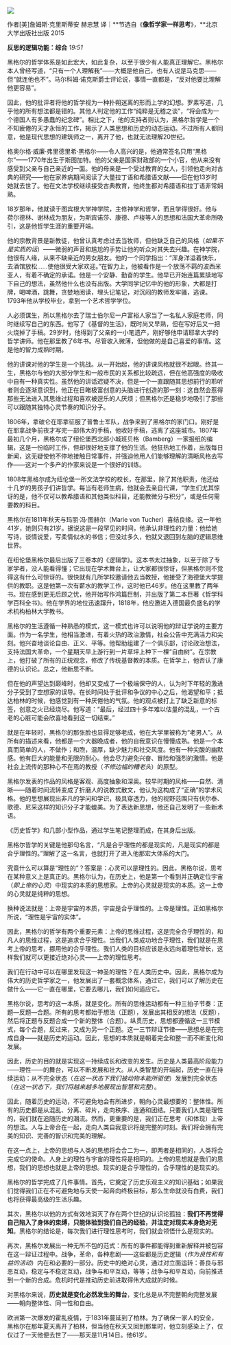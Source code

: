 ![](https://mmbiz.qpic.cn/mmbiz_jpg/USbibRkibKtaVsY5jvicwLR5RqtuAibSurUzUgAGdGIjDOylGeIlkQ45Dic1f36T37pu5KnyTvJUdh5c7B1apibjkB4Q/0?wx_fmt=jpeg)

作者\[美\]詹姆斯·克里斯蒂安 赫忠慧 译｜**节选自《**像哲学家一样思考**》，**北京大学出版社出版 2015

**反思的逻辑功能：综合** _19:51_

黑格尔的哲学体系是如此宏大，如此复杂，以至于很少有人能真正理解它。黑格尔本人曾经写道，“只有一个人理解我”——大概是他自己，也有人说是马克思——但“就连他也不”。马尔科姆·诺克斯爵士评论说，事情一直都是，“反对他要比理解他更容易”。

因此，他的批评者将他的哲学视为一种扑朔迷离的形而上学的幻想。罗素写道，几乎他的所有想法都是错的。其他人判定他的工作“纯粹是无稽之谈”，“将会成为一个德国人有多愚蠢的纪念碑”。相比之下，他的支持者则认为，黑格尔哲学是一个不知疲倦的天才永恒的工作，揭示了人类思想和历史的动态运动。不过所有人都同意，他是现代思想的建筑师之一，离开了他，也就无法理解20世纪。

格奥尔格·威廉·弗里德里希·黑格尔——令人高兴的是，他通常签名只用“黑格尔”——1770年出生于斯图加特。他的父亲是国家财政部的一个小官，他从来没有感受到父亲与自己亲近的一面。他的母亲是一个受过教育的女人，引领他走向对古典的研究——他在家养病期间阅读了大量拉丁语和希腊语文献——但在他13岁时她就去世了。他在文法学校继续接受古典教育，他终生都对希腊语和拉丁语非常娴熟。

18岁那年，他就读于图宾根大学神学院，主修神学和哲学，而且学得很好。他与荷尔德林、谢林成为朋友，为斯宾诺莎、康德、卢梭等人的思想和法国大革命所吸引，这是他哲学生涯的重要开端。

他的宗教背景是新教徒，他曾认真考虑过去当牧师，但他缺乏自己的风格（_如果不是实质的话_）——微弱的声音和尴尬的手势让他的听众对其失去兴趣。在神学院，他很有人缘，从来不缺亲近的男女朋友。他的一个同学指出：“浑身洋溢着快乐，去酒馆放松……使他很受大家欢迎。”在智力上，他被看作是一个放荡不羁的波西米亚人，有着不确定的承诺。他是一个安静、勤奋的学生。他早已开始连篇累牍地写下自己的想法，虽然他什么也没有出版。大学同学记忆中的他的形象，大都是打牌，喝啤酒，跳舞，贪婪地阅读，埋头记笔记，对沉闷的教师发牢骚，逃课。1793年他从学校毕业，拿到一个艺术哲学学位。

人必须谋生，所以黑格尔去了瑞士伯尔尼一户富裕人家当了一名私人家庭老师，同时继续写自己的东西。他写了《基督的生活》，既时尚又早熟，但在写好后又一把火烧掉了手稿。29岁时，他得到了父亲的一小笔遗产，刚好够他申请耶拿大学的哲学讲师。他在那里教了6年书。尽管收入微薄，但他做的是自己喜爱的事情。这是他的智力成熟时期。

他的讲课对他的学生是一个挑战。从一开始起，他的讲课风格就很不起眼。终其一生，黑格尔与他的大部分学生和一般市民的关系都比较疏远，但在他高强度的吸收中自有一种真实性。虽然他的讲话迟疑不决，但是一个一直跟随其思想前行的聆听者则会逐渐意识到，他正在目睹极富创意的头脑进行创造的那一刻：这自然会惹得那些无法进入其思维过程和喜欢被逗乐的人厌烦；但黑格尔还是稳步地吸引了那些可以跟随其独特心灵节奏的知识分子。

1806年，拿破仑在耶拿征服了普鲁士军队，战争来到了黑格尔的家门口。刚好是在耶拿战争前夜才写完一部伟大的手稿，他收好手稿，逃离了这座城市。1807年最初几个月，黑格尔成了纽伦堡西北部小城班贝格（Bamberg）一家报纸的编辑，这是一份临时工作，但却很好地支撑了他的生活。他狂热地工作着，出版每日新闻，这无疑使他不停地接触日常事件，并强迫他用人们能够理解的清晰风格去写作——这对一个多产的作家来说是一个很好的训练。

1808年黑格尔成为纽伦堡一所文法学校的校长，在那里，除了其他职责，他还给十几岁的男孩子们讲哲学。每当有老师生病，他就会去亲自代课，“学生们尤其惊讶的是，他不仅可以教希腊语和其他类似科目，还能教微分与积分”，或是任何需要教的科目。

黑格尔在1811年秋天与玛丽·冯·图赫尔（Marie von Tucher）喜结良缘。这一年他41岁，她则只有21岁。据说这是一段罕见的时间，他承认非理性的力量：他给她写诗，谈情说爱，写柔情似水的书信；但没过多久，他就又退回到左脑的逻辑思维世界。

在纽伦堡黑格尔最后出版了三卷本的《逻辑学》。这本书太过抽象，以至于除了专家学者，没人能看得懂；它出现在学术舞台上，让大家都很惊讶，但黑格尔则不觉得这有什么可惊讶的。很快就有几所学校邀请他去当教授，他接受了海德堡大学提供的教职。这是他第一次有薪水的教学工作，这时他已46岁。他在这里教了两年书。现在感到更无后顾之忧，他开始写作鸿篇巨制，并出版了第二本巨著《哲学科学百科全书》。他在学界的地位迅速蹿升，1818年，他应邀进入德国最负盛名的学术机构柏林大学教书。

黑格尔的生活遵循一种熟悉的模式，这一模式也许可以说明他的辩证学说的主要方面。作为一名学生，他相当激进，有着火热的政治激情，社会公告中充满活力和尖刻。他兴奋地谈论自由、正义、平等。他帮助组建了一个俱乐部，讨论政治想法，支持法国大革命，一个星期天早上游行到一片草坪上种下一棵“自由树”。在宗教上，他打破了所有的正统观念，修改了传统基督教的本质。在哲学上，他否认了康德的认识论。总之，他新思不断。

但在他的声望达到巅峰时，他却又变成了一个极端保守的人，认为时下年轻的激进分子受到了空想家的误导。在长时间处于批评和争议的中心之后，他渴望和平；抵达柏林的时候，他感觉到有一种厌倦他的气氛。他的观点被打上了缺乏新意的标签，创意之火已经烧尽。他写道：“最后，经过四十多年难以估量的混乱，一个古老的心脏可能会欣喜地看到这一切结束。”

就是在年轻时，黑格尔的那张脸也显得足够老成，他在大学里被称为“老男人”。从所有的描述来看，他都是一个大器晚成者，他的自我意识在慢慢成熟。他是一个本真而简单的人，不做作；和煦，温厚，缺少魅力和社交风度。他有一种尖酸的幽默感。他有巨大的能量和无限的耐心。他会尽力避免兴奋、冒险和强烈的激情。他是社会上流传的那种心不在焉的教授（_不修边幅的糟老头_）的原型。

黑格尔发表的作品的风格是客观、高度抽象和深奥。较早时期的风格——自然、清晰——随着时间流转变成了折磨人的说教式散文，他认为这构成了“正确”的学术风格。他的思想展现出非凡的学问和学识，极具穿透力，他的视野范围只有伏尔泰、歌德、尼采这样的知识分子才能媲美。为了表达新思想，他还自己发明了一些新术语。

《历史哲学》和几部小型作品，通过学生笔记整理而成，在其身后出版。

黑格尔哲学的关键是他那句名言，“凡是合乎理性的都是现实的，凡是现实的都是合乎理性的。”理解了这一名言，也就打开了进入他那宏大体系的大门。

究竟什么可以算是“理性的”？答案是：心灵可以是理性的。因此，黑格尔说，思考在某种意义上是真正的。黑格尔认为，在历史上，他是第一个看到并正确定位宇宙（_即上帝的心灵_）中现实的本质的思想家。上帝的心灵就是现实的本质。这一上帝的心灵就是纯粹的思想。

换种说法就是：上帝是宇宙的本质，宇宙是合乎理性的。上帝是理性。正如黑格尔所说，“理性是宇宙的实体”。

因此，黑格尔的哲学有两个重要元素：上帝的思维过程，这是完全合乎理性的，和凡人的思维过程，这是追求合乎理性。当我们人类成功地合乎理性，我们就是在思考上帝的思考，挪用他的合乎理性。我们人类的目标应该是永远向着理性增长，这样我们就可以更接近绝对心灵——上帝的理性思考。

我们在行动中可以在哪里发现这一神圣的理性？在人类历史中。因此，黑格尔成为伟大的历史哲学家之一，他发展出了一套概念体系，通过它，我们可以了解历史在做什么——它一直在哪里，它要去哪儿，我们如何适应它。

黑格尔说，思考的这一本质，就是变化。所有的思维运动都有一种三拍子节奏：正题—反题—合题。所有的思考都始于想法（正题），发展出其相反的想法（反题），然后将正题与反题合成一个新的整体（合题）。纵贯历史，思想都遵循这一三节模式，每个合题，反过来，又成为另一个正题。这一三节辩证节律——思想总是在完成自身——就是历史的运动。因此，思想的本质就是朝着完全和整一而不断变化和发展。

因此，历史的目的就是实现这一持续成长和改变的发生。历史是人类最高阶段能力——理性——的舞台，可以不断发展和壮大。从人类智慧的开端起，历史一直在持续运动：从不完全状态（_在这一状态下我们被动物本能所驱使_）发展到完全状态（_在这一状态下，我们将越来越多地展现出智慧和完整_）。

因此，随着历史的运动，不可避免地会有所进步，朝向心灵最想要的：整体性。所有的历史都是从混乱、分离、碎片，走向秩序、连通和团结。只要我们人类是理性的，我们就在追随历史的潮流。然而，更重要的是，我们正在思考（和体现）上帝的想法。人与上帝合在一起，走向人类自我意识将是完整的时刻。我们将会拥有完美的知识、完善的智识和完美的理解。

在这一点上，上帝的思想与人类的思想将会合二为一，即两者是相同的，人类将会完成它的使命。人身上的理性与宇宙的理性将是相同的。上帝的思想就是我们的思想，我们的思想也就是上帝的思想。现实的是合乎理性的，合乎理性的是现实的。

黑格尔的哲学完成了几件事情。首先，它奠定了历史乐观主义的知识基础；如果我们觉得我们正在不可避免地与天使一起奔向终极目标，那么生命就没有白费，我们也将获得最高级的生活乐趣。

其次，黑格尔以他的方式有效地消灭了存在两个世纪的认识论孤独：**我们不再觉得自己陷入了身体的束缚，只能体验到我们自己的经验，并注定对现实本身绝对无知**。黑格尔的结论是，每次我们进行理性思考时，我们就会领悟什么是现实的。

再次，黑格尔发展出一种无所不包的范式：所有的事件都能得到重新解释并被包容在这一辩证过程中。战争，革命，各种悲剧——这些都是历史逻辑（_作为良性和有益的活动_）内在和必要的一部分。历史中的绝对心灵，通过对立面运转：善良与邪恶互动，稳定与不稳定互动，战争与和平互动，等等；战争与和平互动，向前推进到一个新的合成。危机时代是推动历史前进取得伟大成就的时候。

对黑格尔来说，**历史就是变化必然发生的舞台**，变化总是从不完整朝向完整发展——朝向整体性、同一性和自由。

欧洲第一次爆发的霍乱疫情，于1831年蔓延到了柏林。为了确保一家人的安全，黑格尔在那年夏天离开了柏林，但当他在秋天又回到那里时，他立刻感染上了，仅仅过了一天他便去世了——那天是11月14日。他61岁。